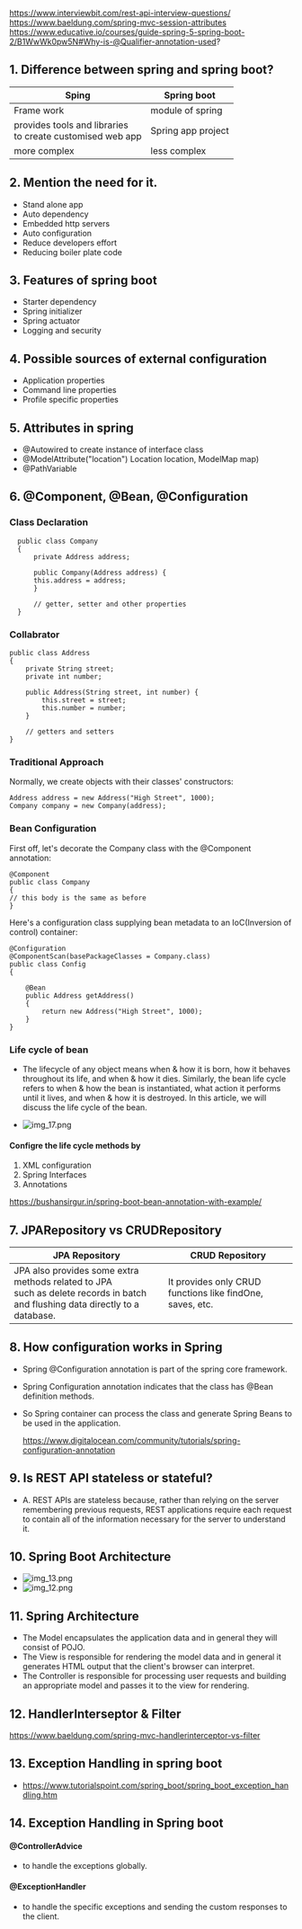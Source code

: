 https://www.interviewbit.com/rest-api-interview-questions/
https://www.baeldung.com/spring-mvc-session-attributes
https://www.educative.io/courses/guide-spring-5-spring-boot-2/B1WwWk0pw5N#Why-is-@Qualifier-annotation-used?
## 1. Difference between spring and spring boot?


| Sping                                                            | Spring boot        |                
|------------------------------------------------------------------|--------------------|
| Frame work                                                       | module of spring   |
| provides tools and libraries  <br/> to create customised web app | Spring app project |
| more complex                                                     | less complex       |


## 2. Mention the need for it.
- Stand alone app
- Auto dependency
- Embedded  http servers
- Auto configuration
- Reduce developers  effort
- Reducing boiler plate code

## 3. Features of spring boot
- Starter dependency
- Spring initializer
- Spring actuator
- Logging and security

## 4. Possible sources of external configuration
- Application properties
- Command line properties
- Profile specific properties

## 5. Attributes in spring
- @Autowired to create instance of interface class
- @ModelAttribute("location") Location location, ModelMap map)
- @PathVariable




## 6. @Component, @Bean, @Configuration

### Class Declaration
```
  public class Company 
  {
      private Address address;
    
      public Company(Address address) {
      this.address = address;
      }

      // getter, setter and other properties
  }
```

### Collabrator
```
public class Address 
{
    private String street;
    private int number;

    public Address(String street, int number) {
        this.street = street;
        this.number = number;
    }

    // getters and setters
}
```

### Traditional Approach

Normally, we create objects with their classes' constructors:

```
Address address = new Address("High Street", 1000);
Company company = new Company(address);
```

### Bean Configuration

First off, let's decorate the Company class with the @Component annotation:

```
@Component
public class Company 
{
// this body is the same as before
}
```
Here's a configuration class supplying bean metadata to an IoC(Inversion of control) container:

```
@Configuration
@ComponentScan(basePackageClasses = Company.class)
public class Config 
{

    @Bean
    public Address getAddress() 
    {
        return new Address("High Street", 1000);
    }
}
```

### Life cycle of bean
- The lifecycle of any object means when & how it is born, how it behaves throughout its life, and when & how it dies. Similarly, the bean life cycle refers to when & how the bean is instantiated, what action it performs until it lives, and when & how it is destroyed. In this article, we will discuss the life cycle of the bean.


- ![img_17.png](img_17.png)
#### Configre the life cycle methods by
1. XML configuration
2. Spring Interfaces
3. Annotations

https://bushansirgur.in/spring-boot-bean-annotation-with-example/


## 7. JPARepository vs CRUDRepository

| JPA Repository | CRUD Repository                                     |                
|----------------|-----------------------------------------------------|
| JPA also provides some extra methods related to JPA <br/>such as delete records in batch and flushing data directly to a database.   | It provides only CRUD functions like findOne, saves, etc.               |



## 8. How configuration works in Spring
- Spring @Configuration annotation is part of the spring core framework. 
- Spring Configuration annotation indicates that the class has @Bean definition methods. 
- So Spring container can process the class and generate Spring Beans to be used in the application.

  https://www.digitalocean.com/community/tutorials/spring-configuration-annotation


## 9. Is REST API stateless or stateful?
- A. REST APIs are stateless because, rather than relying on the server remembering previous requests, REST applications require each request to contain all of the information necessary for the server to understand it.


## 10. Spring Boot Architecture
- ![img_13.png](img_13.png)
- ![img_12.png](img_12.png)

## 11. Spring Architecture
- The Model encapsulates the application data and in general they will consist of POJO.
- The View is responsible for rendering the model data and in general it generates HTML output that the client's browser can interpret.
- The Controller is responsible for processing user requests and building an appropriate model and passes it to the view for rendering.

## 12. HandlerInterseptor & Filter
https://www.baeldung.com/spring-mvc-handlerinterceptor-vs-filter


## 13. Exception Handling in  spring boot
- https://www.tutorialspoint.com/spring_boot/spring_boot_exception_handling.htm

## 14. Exception Handling in Spring boot
#### @ControllerAdvice
 - to handle the exceptions globally.
#### @ExceptionHandler
 - to handle the specific exceptions and sending the custom responses to the client.


